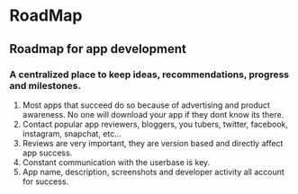 # RoadMap
Roadmap for app development  
---  
### A centralized place to keep ideas, recommendations, progress and milestones.  
1.  Most apps that succeed do so because of advertising and product awareness. No one will download your app if they dont know its there.
2.  Contact popular app reviewers, bloggers, you tubers, twitter, facebook, instagram, snapchat, etc...  
3.  Reviews are very important, they are version based and directly affect app success.  
4.  Constant communication with the userbase is key.  
5.  App name, description, screenshots and developer activity all account for success.  


